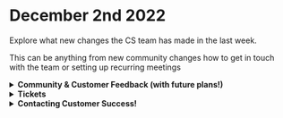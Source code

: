 # December 2nd 2022

Explore what new changes the CS team has made in the last week.

This can be anything from new community changes how to get in touch with the team or setting up recurring meetings

<details>

<summary><strong>Community &#x26; Customer Feedback (with future plans!)</strong></summary>

We've been receiving a ton of feedback around making adjustments to your forms so we're currently working on a few exciting updates and have things we can help you implement right now!

**What can I implement right now?**

* Hide fields that don't need to be on your forms
* Dynamically show/hide values based on different variables
* Assign default values with org variables

**What are you working on next?**

* Changes to "Bring Your Own Database" so you can add default values more easily
* Ability to create a new user based on settings from a similar existing user

</details>

<details>

<summary><strong>Tickets</strong></summary>

* With the ROC now using Halo for their ticketing system, this is when you should find a ticket created for you!
  * [ ] A discussion with a ROC engineer that doesn't result in a fix on first discussion
  * [ ] If you have a call to troubleshoot, create workflows or other ROC work
  * [ ] For all onboarding or expansion work
  * [ ] If a call results in a new workflow idea or request

If you'd like to manually create a ticket yourself, review the "Rewst Support" section at the botom of this page

</details>

<details>

<summary><strong>Contacting Customer Success!</strong></summary>

* Contact [Jesse directly](mailto:Jesse@rewst.io) or [Ryan our onboarding specialist](mailto:Ryan@rewst.io)
* Ask for assistance in #the-kewp in Slack!
* Ask for assistance in Discord

Reasons why you might want CS?

* [ ] You'd like an update on your ticket
* [ ] You'd like to set up a recurring meeting for your company
* [ ] You're stuck setting up an integration, org variable, trigger, action or any other part of Rewst and have already asked in the-kewp
* [ ] You're running a workflow and it failed or you have an error and you have already asked the-kewp
* [ ] You're building something cool and don't know what to do next!
* [ ] You have an idea for a new workflow you'd like to build
* [ ] You think you've found a bug in Rewst
* [ ] You'd just like a nice chat with a friendly(ish) Canadian
* [ ] You found something that you want to improve with Documentation

</details>
